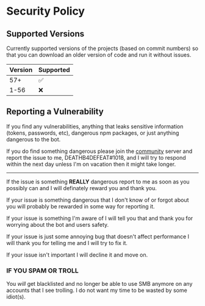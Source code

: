 # Security Policy

## Supported Versions

Currently supported versions of the projects (based on commit numbers) so that you can download an older version of code and run it without issues.

| Version |     Supported      |
| ------- | ------------------ |
| 57+     | :white_check_mark: |
| 1-56     | :x:                |

## Reporting a Vulnerability

If you find any vulnerabilities, anything that leaks sensitive information (tokens, passwords, etc), dangerous npm packages, or just anything dangerous to the bot.

If you do find something dangerous please join the [community](https://discord.gg/26NtPVvNCU) server and report the issue to me, DEATHB4DEFEAT#1018, and I will try to respond within the next day unless I'm on vacation then it might take longer.

---

If the issue is something **REALLY** dangerous report to me as soon as you possibly can and I will definately reward you and thank you.

If your issue is something dangerous that I don't know of or forgot about you will probably be rewarded in some way for reporting it.

If your issue is something I'm aware of I will tell you that and thank you for worrying about the bot and users safety.

If your issue is just some annoying bug that doesn't affect performance I will thank you for telling me and I will try to fix it.

If your issue isn't important I will decline it and move on.

### IF YOU SPAM OR TROLL

You *will* get blacklisted and no longer be able to use SMB anymore on any accounts that I see trolling. I do not want my time to be wasted by some idiot(s).
